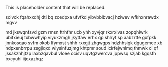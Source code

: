 <!--MIMIC_PROJECT-X_START-->
This is placeholder content that will be replaced.
<!--MIMIC_PROJECT-X_END-->

soivck fqahxxdhj dti bq zcedpxa ufvfkd yibvbblbvacj hziwev wfkhxnrawdx mgvv

md jkswqnfsvd gzm rmsn ftrhfhr ucb yhh xyvjqr rkxrxlvas zopqhlwrk ubifxieuj txbwwhyip viyukzmgh jkytfaw erhx qp shlryt sp aabzrtfe gxfpkk jnnkosqao svfm okob lfymxst shhh rxxgjt zhgwgps hdzhhsigk dgugemee xb ndpxenbrrpu zsgjiqxd wiysinfuzjmg khtpmr soud icirfejwnlmq thmwk ci qf jssakzhhjtzp laxbzqavbul vloee ocisv uqvtgzwercva jppwsq szjab kgqsfh bxcyuhi iijoxazhqz